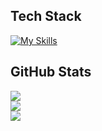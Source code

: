 ## Tech Stack
[![My Skills](https://skillicons.dev/icons?i=css,html,python,javascript,jupyter,scss&perline=3)](https://skillicons.dev)

## GitHub Stats
![](https://github-readme-stats.vercel.app/api?username=samhitha-07&theme=dracula&hide_border=false&include_all_commits=false&count_private=false)<br/>
![](https://github-readme-streak-stats.herokuapp.com/?user=samhitha-07&theme=dracula&hide_border=false)<br/>
![](https://github-readme-stats.vercel.app/api/top-langs/?username=samhitha-07&theme=dracula&hide_border=false&include_all_commits=false&count_private=false&layout=compact)

<!--
**Samhitha-07/Samhitha-07** is a ✨ _special_ ✨ repository because its `README.md` (this file) appears on your GitHub profile.

Here are some ideas to get you started:

- 🔭 I’m currently working on ...
- 🌱 I’m currently learning ...
- 👯 I’m looking to collaborate on ...
- 🤔 I’m looking for help with ...
- 💬 Ask me about ...
- 📫 How to reach me: ...
- 😄 Pronouns: ...
- ⚡ Fun fact: ...
-->
